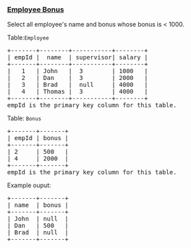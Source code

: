 ### [Employee Bonus](https://leetcode.com/problems/employee-bonus)

<p>Select all employee&#39;s name and bonus whose bonus is &lt; 1000.</p>

<p>Table:<code>Employee </code></p>

<pre>
+-------+--------+-----------+--------+
| empId |  name  | supervisor| salary |
+-------+--------+-----------+--------+
|   1   | John   |  3        | 1000   |
|   2   | Dan    |  3        | 2000   |
|   3   | Brad   |  null     | 4000   |
|   4   | Thomas |  3        | 4000   |
+-------+--------+-----------+--------+
empId is the primary key column for this table.
</pre>

<p>Table: <code>Bonus</code></p>

<pre>
+-------+-------+
| empId | bonus |
+-------+-------+
| 2     | 500   |
| 4     | 2000  |
+-------+-------+
empId is the primary key column for this table.
</pre>

<p>Example ouput:</p>

<pre>
+-------+-------+
| name  | bonus |
+-------+-------+
| John  | null  |
| Dan   | 500   |
| Brad  | null  |
+-------+-------+
</pre>
